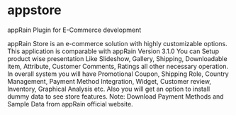 # appstore
appRain Plugin for E-Commerce development

appRain Store is an e-commerce solution with highly customizable options. This application is comparable with appRain Version 3.1.0 You can Setup product wise presentation Like Slideshow, Gallery, Shipping, Downloadable item, Attribute, Customer Comments, Ratings all other necessary operation. In overall system you will have Promotional Coupon, Shipping Role, Country Management, Payment Method Integration, Widget, Customer review, Inventory, Graphical Analysis etc. Also you will get an option to install dummy data to see store features. Note: Download Payment Methods and Sample Data from appRain official website.
